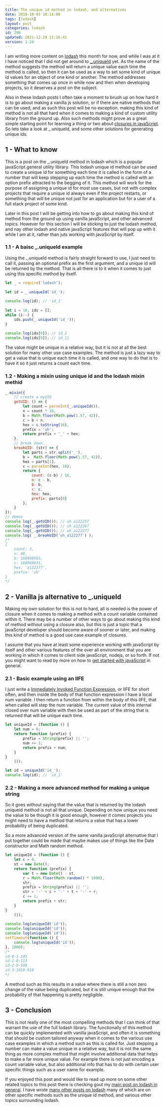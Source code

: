 ```yaml
---
title: The unique id method in lodash, and alternatives
date: 2018-10-03 18:14:00
tags: [lodash]
layout: post
categories: lodash
id: 296
updated: 2021-12-29 11:16:41
version: 1.24
---
```


I am writing more content on [lodash](https://lodash.com/) this month for now, and while I was at it I have noticed that I did not get around to [\_.uniqueId](https://lodash.com/docs/4.17.15#uniqueId) yet. As the name of the method suggests the method will return a unique value each time the method is called, so then it can be used as a way to set some kind of unique id values for an object of one kind or another. The method addresses something that comes up once in while now and then when developing projects, so it deserves a post on the subject.

Also in these lodash posts I often take a moment to brush up on how hard it is to go about making a vanilla js solution, or if there are native methods that can be used, and as such this post will be no exception. making this kind of method is not all that hard when it comes to making a kind of custom utility library from the ground up. Also such methods might prove as a great simple starting point for learning a thing or two about [closures in javaScript](/2019/02/22/js-javascript-closure/). So lets take a look at \_.uniqueId, and some other solutions for generating unique ids.

<!-- more -->

## 1 - What to know

This is a post on the \_.uniqueId method in lodash which is a popular javaScript general utility library. This lodash unique id method can be used to create a unique id for something each time it is called in the form of a number that will keep stepping up each time the method is called with an option prefix attracted to the begging of it. This method will work for the purpose of assigning a unique id for most use cases, but not with complex projects that require a unique id always even if the project restarts, or something that will be unique not just for an application but for a user of a full stack project of some kind. 

Later in this post I will be getting into how to go about making this kind of method from the ground up using vanilla javaScript, and other advanced topics. However for this section I will be sticking to just the lodash method, and nay other lodash and native javaScript features that will pop up with it while I am at it, rather than juts working with javaScript by itself.

### 1.1 - A baisc \_.uniqueId example

Using the \_.uniqueId method is fairly straight forward to use, I just need to call it, passing an optional prefix as the first argument, and a unique id will be returned by the method. That is all there is to it when it comes to just using this specific method by itself.

```js
let _ = require('lodash');
 
let id = _.uniqueId('id_');
 
console.log(id); // 'id_1'
 
let i = 10, ids = [];
while (i--) {
    ids.push(_.uniqueId('id_'));
}
 
console.log(ids[0]); // id_2
console.log(ids[9]); // id_11
```

The value might be unique in a relative way, but it is not at all the best solution for many other use case examples. The method is just a lazy way to get a value that is unique each time it is called, and one way to do that is to have it so it just returns a count each time.

### 1.2 - Making a mixin using unique id and the lodash mixin methid

```js
_.mixin({
    // create a myUID
    getUID: () => {
        let count = parseInt(_.uniqueId()),
        n = count * 16,
        b = Math.floor(Math.pow(1.57, 42)),
        c = b + n,
        hex = c.toString(16),
        prefix = 'uh';
        return prefix + '_' + hex;
    },
    // break down
    breakUID: (str) => {
        let parts = str.split('_'),
        b =  Math.floor(Math.pow(1.57, 42)),
        hex = parts[1],
        c = parseInt(hex, 16);
        return {
            count: (c-b) / 16,
            n: c - b,
            b: b,
            c: c,
            hex: hex,
            prefix: parts[0]
        };
    }
});
// demos
console.log(_.getUID()); // uh_a122257
console.log(_.getUID()); // uh_a122267
console.log(_.getUID()); // uh_a122277
console.log( _.breakUID('uh_a122277') );
/*
{
    count: 3,
    n: 48,
    b: 168960583,
    c: 168960631,
    hex: 'a122277',
    prefix: 'uh'
}
*/
```

## 2 - Vanilla js alternative to \_.uniqueId

Making my own solution for this is not to hard, all is needed is the power of closure when it comes to making a method with a count variable contained within it. There may be a number of other ways to go about making this kind of method without using a closure also, but this is just a topic that a javaScript developer should become aware of sooner or later, and making this kind of method is a good use case example of closures.

I assume that you have at least some experience working with javaScript by itself and other various features of the over all environment that you are working in which it comes to client side javaScript, nodejs, or so forth. If not you might want to read by more on how to [get started with javaScript](/2018/11/27/js-getting-started/) in general.

### 2.1 - Basic example using an IIFE

I just write a [Immediately Invoked Function Expression](/2020/02/04/js-iife), or IIFE for short often, and then inside the body of that function expression I have a local num variable. I then return a function from within the body of this IIFE, that when called will step the num variable. The current value of this internal closed over num variable with then be used as part of the string that is returned that will be unique each time.

```js
let uniqueId = (function () {
    let num = 0;
    return function (prefix) {
        prefix = String(prefix) || '';
        num += 1;
        return prefix + num;
    }
}
    ());

let id = uniqueId('id_');
console.log(id); // 'id_1'
```

### 2.2 - Making a more advanced method for making a unique string

So it goes without saying that the value that is returned by the lodash uniqueid method is not all that unique. Depending on how unique you need the value to be though it is good enough, however it comes projects you might need to have a method that returns a value that has a lower probability of being duplicated.

So a more advanced version of the same vanilla javaScript alternative that I put together could be made that maybe makes use of things like the Date constructor and Math random method.

```js
let uniqueId = (function () {
    let c = 0,
    st = new Date();
    return function (prefix) {
        var t = new Date() - st,
        r = Math.floor(Math.random() * 1000),
        str;
        prefix = String(prefix) || '';
        str = '-' + c + '-' + t + '-' + r;
        c += 1;
        return prefix + str;
    }
}
    ());
 
console.log(uniqueId('id'));
console.log(uniqueId('id'));
console.log(uniqueId('id'));
setTimeout(function () {
    console.log(uniqueId('id'));
}, 1000);
/*
id-0-1-145
id-1-8-113
id-2-9-598
id-3-1018-910
*/
```

A method such as this results in a value where there is still a non zero change of the value being duplicated, but it is still unique enough that the probability of that happening is pretty negligible.

## 3 - Conclusion

This is not really one of the most compelling methods that I can think of that warrant the use of the full lodash library. The functionally of this method can be quickly implemented with vanilla javaScript, and often it is something that should be custom tailored anyway when it comes to the various use case examples in which a method such as this is called for. Just stepping a number can make a value unique in a relative way, but it is not the same thing as more complex method that might involve additional data that helps to make a far more unique value. For example there is not just encoding a count variable value, but also additional info that has to do with certain user specific things such as a user name for example.

If you enjoyed this post and would like to read up more on some other related topics to this post there is checking gout my [main post on lodash in general](/2019/02/15/lodash/). I have wrote [many other posts on lodash](/categories/lodash/) many of which are on other specific methods such as the unique id method, and various other topics surrounding lodash.